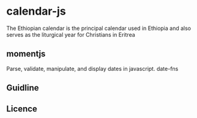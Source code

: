 # calendar-js
The Ethiopian calendar  is the principal calendar used in Ethiopia and also serves as the liturgical year for Christians in Eritrea 
## momentjs
Parse, validate, manipulate, and display dates in javascript.  date-fns
## Guidline
## Licence
